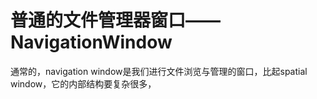 # 普通的文件管理器窗口——NavigationWindow

通常的，navigation window是我们进行文件浏览与管理的窗口，比起spatial window，它的内部结构要复杂很多，



